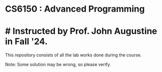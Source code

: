 # CS6150 : Advanced Programming

# # Instructed by Prof. John Augustine in Fall '24.

This repository consists of all the lab works done during the course.

Note: Some solution may be wrong, so please verify.